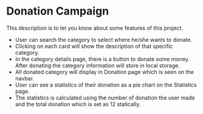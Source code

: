 
# Donation Campaign

This description is to let you know about some features of this project.

- User can search the category to select where he/she wants to donate.
- Clicking on each card will show the description of that specific category.
-  In the category details page, there is a button to donate some money. After donating the category information will store in local storage.
- All donated category will display in Donation page which is seen on the navbar.
- User can see a statistics of their donation as a pie chart on the Statistics page.
- The statistics is calculated using the number of donation the user made and the total donation which is set as 12 statically.


